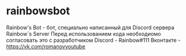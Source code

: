 # rainbowsbot
Rainbow's Bot - бот, специально написанный для Discord сервера Rainbow`s Server
Перед использованием кода необходиомо согласовать это с разработчиком
Discord - Rainbow#111
Вконтакте - https://vk.com/romanovyoutube
